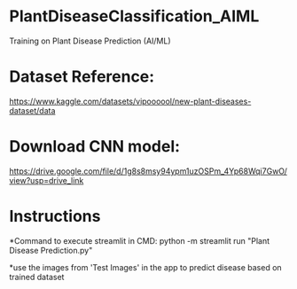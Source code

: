 # PlantDiseaseClassification_AIML
Training on Plant Disease Prediction (AI/ML)

# Dataset Reference:
https://www.kaggle.com/datasets/vipoooool/new-plant-diseases-dataset/data

# Download CNN model:
https://drive.google.com/file/d/1g8s8msy94ypm1uzOSPm_4Yp68Wqi7GwO/view?usp=drive_link

# Instructions
*Command to execute streamlit in CMD:
python -m streamlit run "Plant Disease Prediction.py"

*use the images from 'Test Images' in the app to predict disease based on trained dataset
